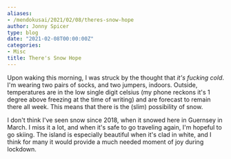 ```yaml
---
aliases:
- /mendokusai/2021/02/08/theres-snow-hope
author: Jonny Spicer
type: blog
date: "2021-02-08T00:00:00Z"
categories:
- Misc
title: There's Snow Hope
---
```

Upon waking this morning, I was struck by the thought that *it's fucking cold*. I'm wearing two pairs of socks, and two jumpers, indoors. Outside, temperatures are in the low single
digit celsius (my phone reckons it's 1 degree above freezing at the time of writing) and are forecast to remain there all week. This means that there is the (slim) possibility of snow.

I don't think I've seen snow since 2018, when it snowed here in Guernsey in March. I miss it a lot, and when it's safe to go traveling again, I'm hopeful to go skiing. The island is
especially beautiful when it's clad in white, and I think for many it would provide a much needed moment of joy during lockdown.
